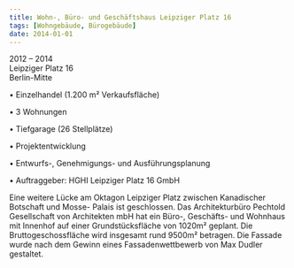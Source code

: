 ```yaml
---
title: Wohn-, Büro- und Geschäftshaus Leipziger Platz 16
tags: [Wohngebäude, Bürogebäude]
date: 2014-01-01
---
```

2012 – 2014<br/>
Leipziger Platz 16<br/>
Berlin-Mitte

• Einzelhandel (1.200 m² Verkaufsfläche)

• 3 Wohnungen

• Tiefgarage (26 Stellplätze)

• Projektentwicklung

• Entwurfs-, Genehmigungs- und Ausführungsplanung

• Auftraggeber: HGHI Leipziger Platz 16 GmbH
 
Eine weitere Lücke am Oktagon Leipziger Platz zwischen Kanadischer Botschaft und Mosse- Palais ist geschlossen.
Das Architekturbüro Pechtold Gesellschaft von Architekten mbH hat ein Büro-, Geschäfts- und Wohnhaus mit Innenhof auf einer Grundstücksfläche von 1020m² geplant.
Die Bruttogeschossfläche wird insgesamt rund 9500m² betragen.
Die Fassade wurde nach dem Gewinn eines Fassadenwettbewerb von Max Dudler gestaltet.
